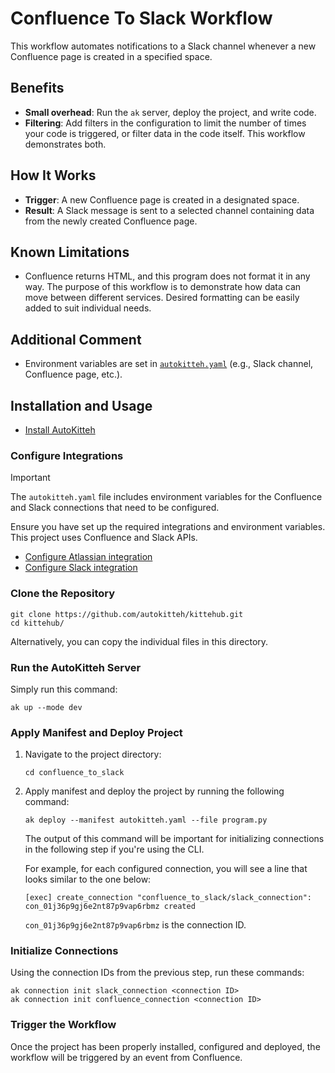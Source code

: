 
# Confluence To Slack Workflow 

This workflow automates notifications to a Slack channel whenever a new Confluence page is created in a specified space.

## Benefits

- **Small overhead**: Run the `ak` server, deploy the project, and write code.
- **Filtering**: Add filters in the configuration to limit the number of times your code is triggered, or filter data in the code itself. This workflow demonstrates both.

## How It Works

- **Trigger**: A new Confluence page is created in a designated space.
- **Result**: A Slack message is sent to a selected channel containing data from the newly created Confluence page.

## Known Limitations

- Confluence returns HTML, and this program does not format it in any way. The purpose of this workflow is to demonstrate how data can move between different services. Desired formatting can be easily added to suit individual needs.

## Additional Comment

- Environment variables are set in [`autokitteh.yaml`](./autokitteh.yaml) (e.g., Slack channel, Confluence page, etc.).

## Installation and Usage 

- [Install AutoKitteh](https://docs.autokitteh.com/get_started/install)

### Configure Integrations

> [!IMPORTANT]
> The `autokitteh.yaml` file includes environment variables for the Confluence and Slack connections that need to be configured.

Ensure you have set up the required integrations and environment variables. This project uses Confluence and Slack APIs.

- [Configure Atlassian integration](https://docs.autokitteh.com/config/integrations/atlassian)
- [Configure Slack integration](https://docs.autokitteh.com/config/integrations/slack/)

### Clone the Repository

```shell
git clone https://github.com/autokitteh/kittehub.git
cd kittehub/
```
Alternatively, you can copy the individual files in this directory.

### Run the AutoKitteh Server

Simply run this command:

```shell
ak up --mode dev
```

### Apply Manifest and Deploy Project

1. Navigate to the project directory:

   ```shell
   cd confluence_to_slack
   ```

2. Apply manifest and deploy the project by running the following command:

   ```shell
   ak deploy --manifest autokitteh.yaml --file program.py
   ```

   The output of this command will be important for initializing connections in the following step if you're using the CLI.

   For example, for each configured connection, you will see a line that looks similar to the one below:

   ```shell
   [exec] create_connection "confluence_to_slack/slack_connection": con_01j36p9gj6e2nt87p9vap6rbmz created
   ```

   `con_01j36p9gj6e2nt87p9vap6rbmz` is the connection ID.

### Initialize Connections

Using the connection IDs from the previous step, run these commands:

```shell
ak connection init slack_connection <connection ID>
ak connection init confluence_connection <connection ID>
```

### Trigger the Workflow

Once the project has been properly installed, configured and deployed, the workflow will be triggered by an event from Confluence.
